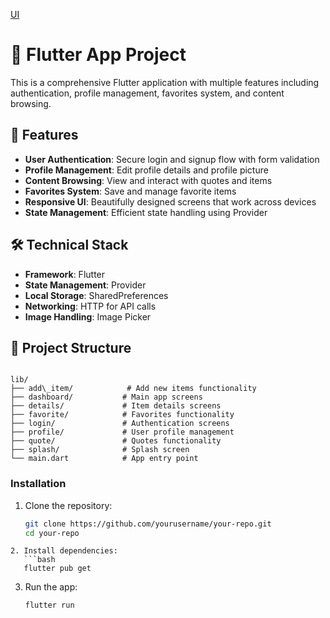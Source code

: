 [UI](https://github.com/user-attachments/assets/f3656317-0858-4171-b739-080dfdc9d4e9)

# 📱 Flutter App Project

This is a comprehensive Flutter application with multiple features including authentication, profile management, favorites system, and content browsing.

## 🌟 Features

- **User Authentication**: Secure login and signup flow with form validation  
- **Profile Management**: Edit profile details and profile picture  
- **Content Browsing**: View and interact with quotes and items  
- **Favorites System**: Save and manage favorite items  
- **Responsive UI**: Beautifully designed screens that work across devices  
- **State Management**: Efficient state handling using Provider  

## 🛠️ Technical Stack

- **Framework**: Flutter  
- **State Management**: Provider  
- **Local Storage**: SharedPreferences  
- **Networking**: HTTP for API calls  
- **Image Handling**: Image Picker  

## 📂 Project Structure

```

lib/
├── add\_item/            # Add new items functionality
├── dashboard/           # Main app screens
├── details/             # Item details screens
├── favorite/            # Favorites functionality
├── login/               # Authentication screens
├── profile/             # User profile management
├── quote/               # Quotes functionality
├── splash/              # Splash screen
└── main.dart            # App entry point

````


### Installation

1. Clone the repository:
   ```bash
   git clone https://github.com/yourusername/your-repo.git
   cd your-repo
````
2. Install dependencies:
   ```bash
   flutter pub get
````
3. Run the app:
   ```bash
   flutter run
````
